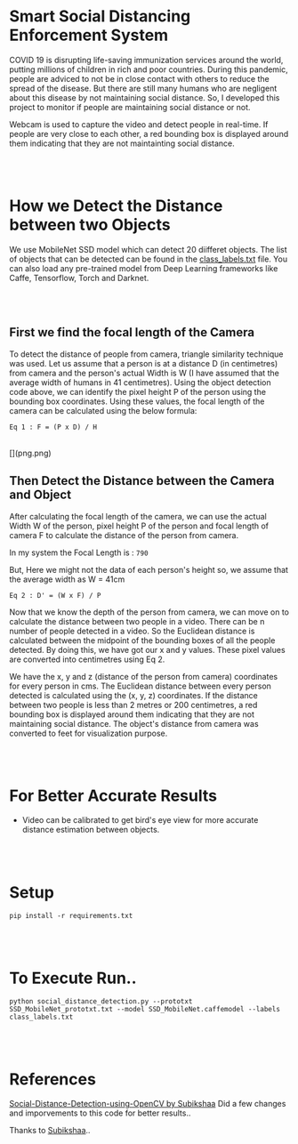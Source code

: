 # Smart Social Distancing Enforcement System

COVID 19 is disrupting life-saving immunization services around the world, putting millions of children  in rich and poor countries. During this pandemic, people are adviced to not be in close contact with others to reduce the spread of the disease. But there are still many humans who are negligent about this disease by not maintaining social distance. So, I developed this project to monitor if people are maintaining social distance or not.

Webcam is used to capture the video and detect people in real-time. If people are very close to each other, a red bounding box is displayed around them indicating that they are not maintainting social distance.

<br/><br/>

# How we Detect the Distance between two Objects

We use MobileNet SSD model which can detect 20 diifferet objects. The list of objects that can be detected can be found in the [class_labels.txt](class_labels.txt) file. You can also load any pre-trained model from Deep Learning frameworks like Caffe, Tensorflow, Torch and Darknet.

<br/><br/>

## First we find the focal length of the Camera

To detect the distance of people from camera, triangle similarity technique was used. Let us assume that a person is at a distance D (in centimetres) from camera and the person's actual Width is W (I have assumed that the average width of humans in 41 centimetres). Using the object detection code above, we can identify the pixel height P of the person using the bounding box coordinates. Using these values, the focal length of the camera can be calculated using the below formula:

```
Eq 1 : F = (P x D) / H
```

<br/>
[](png.png)
<br/>

## Then Detect the Distance between the Camera and Object

After calculating the focal length of the camera, we can use the actual Width W of the person, pixel height P of the person and focal length of camera F to calculate the distance of the person from camera.

In my system the Focal Length is :  `790`

But, Here we might not the data of each person's height so, we assume that the average width as  W = 41cm 

```
Eq 2 : D' = (W x F) / P
```

Now that we know the depth of the person from camera, we can move on to calculate the distance between two people in a video. There can be n number of people detected in a video. So the Euclidean distance is calculated between the midpoint of the bounding boxes of all the people detected. By doing this, we have got our x and y values. These pixel values are converted into centimetres using Eq 2.

We have the x, y and z (distance of the person from camera) coordinates for every person in cms. The Euclidean distance between every person detected is calculated using the (x, y, z) coordinates. If the distance between two people is less than 2 metres or 200 centimetres, a red bounding box is displayed around them indicating that they are not maintaining social distance. The object's distance from camera was converted to feet for visualization purpose.

<br/><br/>

# For Better Accurate Results 
* Video can be calibrated to get bird's eye view for more accurate distance estimation between objects.

<br/><br/>

# Setup 
```
pip install -r requirements.txt
```

<br/><br/>

# To Execute Run..
```
python social_distance_detection.py --prototxt SSD_MobileNet_prototxt.txt --model SSD_MobileNet.caffemodel --labels class_labels.txt
```

<br/><br/>

# References
[Social-Distance-Detection-using-OpenCV by Subikshaa](https://github.com/Subikshaa/Social-Distance-Detection-using-OpenCV) Did a few changes and imporvements to this code for better results..

Thanks to [Subikshaa](https://github.com/Subikshaa)..

